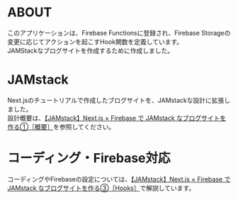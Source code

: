 # ABOUT
このアプリケーションは、Firebase Functionsに登録され、Firebase Storageの変更に応じてアクションを起こすHook関数を定義しています。<br/>
JAMStackなブログサイトを作成するために作成しました。

# JAMstack
Next.jsのチュートリアルで作成したブログサイトを、JAMstackな設計に拡張しました。<br/>
設計概要は、[【JAMstack】Next.js × Firebase で JAMstack なブログサイトを作る①［概要］](https://qiita.com/nemutas/items/555c75f4473f605123fc)を参照してください。

# コーディング・Firebase対応
コーディングやFirebaseの設定については、[【JAMstack】Next.js × Firebase で JAMstack なブログサイトを作る③［Hooks］](https://qiita.com/nemutas/items/2e97e69f637e912e7f9b)で解説しています。
